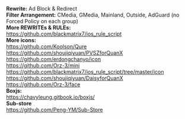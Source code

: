 **Rewrite:** Ad Block & Redirect  
**Filter Arrangement:** CMedia, GMedia, Mainland, Outside, AdGuard (no Forced Policy on each group)  
**More REWRITEs & RULEs:**  
https://github.com/blackmatrix7/ios_rule_script  
**More icons:**  
https://github.com/Koolson/Qure  
https://github.com/shoujiqiyuan/PVSZforQuanX  
https://github.com/erdongchanyo/icon  
https://github.com/Orz-3/mini  
https://github.com/blackmatrix7/ios_rule_script/tree/master/icon  
https://github.com/shoujiqiyuan/DaisyforQuanX  
https://github.com/Orz-3/face  
**Boxjs:**  
https://chavyleung.gitbook.io/boxjs/  
**Sub-store**  
https://github.com/Peng-YM/Sub-Store  
